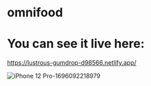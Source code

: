 # omnifood

# You can see it live here:
https://lustrous-gumdrop-d98566.netlify.app/



![iPhone 12 Pro-1696092218979](https://github.com/Alexandra2888/omnifood/assets/76844097/89ec94ae-8144-420f-ad71-3ecb1af56d36)
